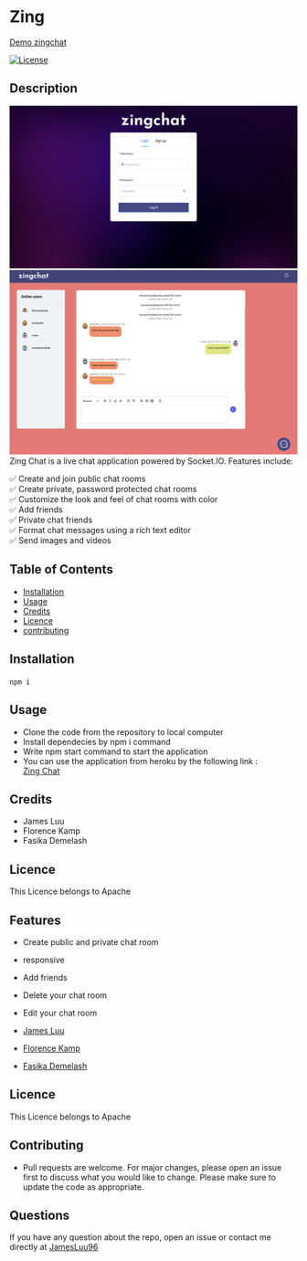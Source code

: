 # Zing

[Demo zingchat](https://zing2.herokuapp.com/)

[![License](https://img.shields.io/badge/License-Apache%202.0-yellow.svg)](https://opensource.org/licenses/Apache-2.0)

## Description

![loginpage](/app-screenshots/login.png)
![roompage](/app-screenshots/room.png)
Zing Chat is a live chat application powered by Socket.IO. Features include:

:white_check_mark: Create and join public chat rooms <br>
:white_check_mark: Create private, password protected chat rooms<br>
:white_check_mark: Customize the look and feel of chat rooms with color<br>
:white_check_mark: Add friends<br>
:white_check_mark: Private chat friends<br>
:white_check_mark: Format chat messages using a rich text editor<br>
:white_check_mark: Send images and videos

## Table of Contents

- [Installation](#Installation)
- [Usage](#Usage)
- [Credits](#Credits)
- [Licence](#Licence)
- [contributing](#contributing)

## Installation
```npm i```  

## Usage
- Clone the code from the repository to local computer
- Install dependecies by npm i command
- Write npm start  command to start the application
-  You can use the application from heroku by the following link :  
[Zing Chat](https://zing2.herokuapp.com/)
## Credits
- James Luu
- Florence Kamp
- Fasika Demelash 

 ## Licence
This Licence belongs to Apache 
 
## Features
- Create public and private  chat room
- responsive
- Add friends
- Delete your chat room 
- Edit your chat room

- [James Luu](https://github.com/JamesLuu96/)
- [Florence Kamp](https://github.com/flokamp/)
- [Fasika Demelash](https://github.com/fasikaWalle)

## Licence
This Licence belongs to Apache

## Contributing
- Pull requests are welcome. For major changes, please open an issue first to discuss what you would like to change. Please make sure to update the code as appropriate.

## Questions
If you have any question about the repo, open an issue or contact me directly at [JamesLuu96](https://github.com/JamesLuu96/)
